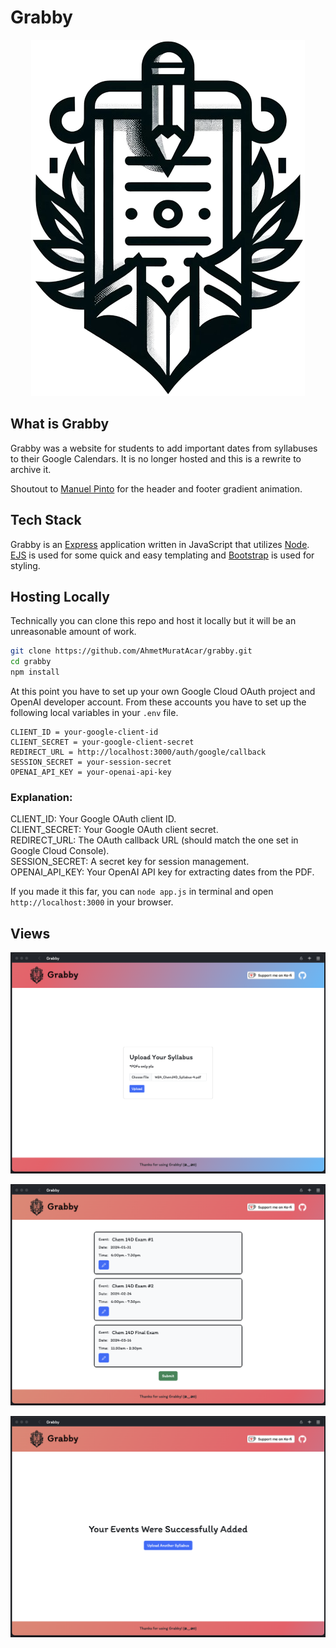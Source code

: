 # Grabby

<p align="center">
  <img src="https://raw.githubusercontent.com/AhmetMuratAcar/grabby/main/public/images/logo.png">
</p>

## What is Grabby
Grabby was a website for students to add important dates from syllabuses to their Google Calendars. It is no longer hosted and this is a rewrite to archive it.

Shoutout to [Manuel Pinto](https://codepen.io/P1N2O/pen/pyBNzX) for the header and footer gradient animation.

## Tech Stack
Grabby is an [Express](https://expressjs.com/) application written in JavaScript that utilizes [Node](https://nodejs.org/). [EJS](https://ejs.co/) is used for some quick and easy templating and [Bootstrap](https://getbootstrap.com/) is used for styling.

## Hosting Locally
Technically you can clone this repo and host it locally but it will be an unreasonable amount of work. 

```sh
git clone https://github.com/AhmetMuratAcar/grabby.git
cd grabby
npm install
```
At this point you have to set up your own Google Cloud OAuth project and OpenAI developer account. From these accounts you have to set up the following local variables in your `.env` file.

```
CLIENT_ID = your-google-client-id
CLIENT_SECRET = your-google-client-secret
REDIRECT_URL = http://localhost:3000/auth/google/callback
SESSION_SECRET = your-session-secret
OPENAI_API_KEY = your-openai-api-key
```
### Explanation:
CLIENT_ID: Your Google OAuth client ID.  
CLIENT_SECRET: Your Google OAuth client secret.  
REDIRECT_URL: The OAuth callback URL (should match the one set in Google Cloud Console).  
SESSION_SECRET: A secret key for session management.  
OPENAI_API_KEY: Your OpenAI API key for extracting dates from the PDF.

If you made it this far, you can `node app.js` in terminal and open `http://localhost:3000` in your browser.

## Views
<p align="center">
  <img src="https://raw.githubusercontent.com/AhmetMuratAcar/grabby/main/public/images/README-1.png">
</p>
<p align="center">
  <img src="https://raw.githubusercontent.com/AhmetMuratAcar/grabby/main/public/images/README-2.png">
</p>
<p align="center">
  <img src="https://raw.githubusercontent.com/AhmetMuratAcar/grabby/main/public/images/README-3.png">
</p>
